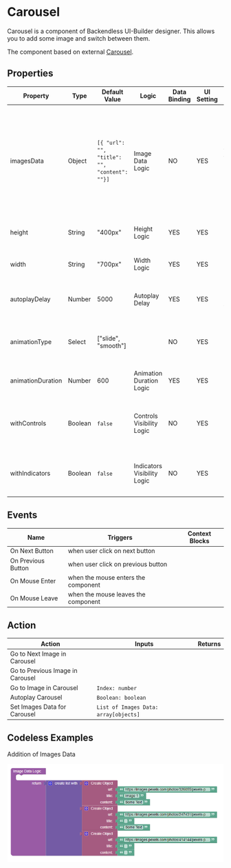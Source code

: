 # Carousel

Carousel is a component of Backendless UI-Builder designer. This allows you to add some image and switch between them.

The component based on external [Carousel](https://getbootstrap.com/docs/5.2/components/carousel/).

## Properties

| Property          | Type    | Default Value                                | Logic                       | Data Binding | UI Setting | Description                                                                                                                                              |
|-------------------|---------|----------------------------------------------|-----------------------------|--------------|------------|----------------------------------------------------------------------------------------------------------------------------------------------------------|
| imagesData        | Object  | `[{ "url": "", "title": "", "content": ""}]` | Image Data Logic            | NO           | YES        | Allows determinate data for carousel. Watch [Codeless Examples](#Examples). Signature of polygon: `{"url": string, "title": string, "content": string }` |
| height            | String  | "400px"                                      | Height Logic                | YES          | YES        | Allows determinate height for images.                                                                                                                    |
| width             | String  | "700px"                                      | Width Logic                 | YES          | YES        | Allows determinate width for images.                                                                                                                     |
| autoplayDelay     | Number  | 5000                                         | Autoplay Delay              | YES          | YES        | Allows determinate delay(ms) for autoplay.                                                                                                               |
| animationType     | Select  | ["slide", "smooth"]                          |                             | NO           | YES        | Allows select type of animation (slide, smooth).                                                                                                         |
| animationDuration | Number  | 600                                          | Animation Duration Logic    | YES          | YES        | Allows determinate duration for animation.                                                                                                               |
| withControls      | Boolean | `false`                                      | Controls Visibility Logic   | NO           | YES        | Allows determine if the control buttons should be visible.                                                                                               |
| withIndicators    | Boolean | `false`                                      | Indicators Visibility Logic | NO           | YES        | Allows determine if the indicators should be visible.                                                                                                    |

## Events

| Name               | Triggers                            | Context Blocks |
|--------------------|-------------------------------------|----------------|
| On Next Button     | when user click on next button      |                |
| On Previous Button | when user click on previous button  |                |
| On Mouse Enter     | when the mouse enters the component |                |
| On Mouse Leave     | when the mouse leaves the component |                |

## Action

| Action                           | Inputs                                | Returns |
|----------------------------------|---------------------------------------|---------|
| Go to Next Image in Carousel     |                                       |         |
| Go to Previous Image in Carousel |                                       |         |
| Go to Image in Carousel          | `Index: number`                       |         |
| Autoplay Carousel                | `Boolean: boolean`                    |         |
| Set Images Data for Carousel     | `List of Images Data: array[objects]` |         |

## <a name="Examples"></a> Codeless Examples

Addition of Images Data

![](example-images/imagesData-example.png)
